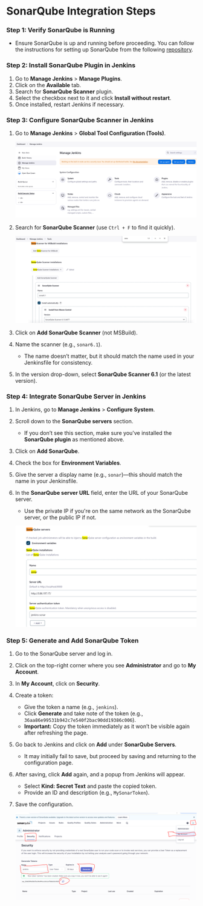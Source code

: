 # SonarQube Integration Steps

### Step 1: Verify SonarQube is Running
- Ensure SonarQube is up and running before proceeding. You can follow the instructions for setting up SonarQube from the following [repository](https://github.com/techlearn-center/DevOps/tree/Terraform/exercise7-instance-ubuntu).

### Step 2: Install SonarQube Plugin in Jenkins
1. Go to **Manage Jenkins** > **Manage Plugins**.
2. Click on the **Available** tab.
3. Search for **SonarQube Scanner** plugin.
4. Select the checkbox next to it and click **Install without restart**.
5. Once installed, restart Jenkins if necessary.

### Step 3: Configure SonarQube Scanner in Jenkins
1. Go to **Manage Jenkins** > **Global Tool Configuration (Tools)**.

   ![](images/manage-jenkins.PNG)

2. Search for **SonarQube Scanner** (use `Ctrl + F` to find it quickly).

   ![image info](images/SonarScanner.PNG)

3. Click on **Add SonarQube Scanner** (not MSBuild).
4. Name the scanner (e.g., `sonar6.1`).
   - The name doesn’t matter, but it should match the name used in your Jenkinsfile for consistency.
5. In the version drop-down, select **SonarQube Scanner 6.1** (or the latest version).

### Step 4: Integrate SonarQube Server in Jenkins
1. In Jenkins, go to **Manage Jenkins** > **Configure System**.
2. Scroll down to the **SonarQube servers** section.
   - If you don’t see this section, make sure you've installed the **SonarQube plugin** as mentioned above.
3. Click on **Add SonarQube**.
4. Check the box for **Environment Variables**.
5. Give the server a display name (e.g., `sonar`)—this should match the name in your Jenkinsfile.
6. In the **SonarQube server URL** field, enter the URL of your SonarQube server.
   - Use the private IP if you're on the same network as the SonarQube server, or the public IP if not.

   ![image info](images/jenkins-sonar2.PNG)

### Step 5: Generate and Add SonarQube Token
1. Go to the SonarQube server and log in.
2. Click on the top-right corner where you see **Administrator** and go to **My Account**.
3. In **My Account**, click on **Security**.
4. Create a token:
   - Give the token a name (e.g., `jenkins`).
   - Click **Generate** and take note of the token (e.g., `36aa86e99531b942c7e540f2bac90dd19386c006`).
   - **Important:** Copy the token immediately as it won’t be visible again after refreshing the page.
5. Go back to Jenkins and click on **Add** under **SonarQube Servers**.
   - It may initially fail to save, but proceed by saving and returning to the configuration page.
6. After saving, click **Add** again, and a popup from Jenkins will appear.
   - Select **Kind: Secret Text** and paste the copied token.
   - Provide an ID and description (e.g., `MySonarToken`).
7. Save the configuration.

   ![image info](images/sonarqube-token.PNG)
